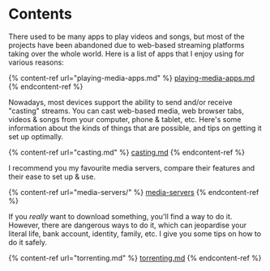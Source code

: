# Contents

There used to be many apps to play videos and songs, but most of the projects have been abandoned due to web-based streaming platforms taking over the whole world. Here is a list of apps that I enjoy using for various reasons:

{% content-ref url="playing-media-apps.md" %}
[playing-media-apps.md](playing-media-apps.md)
{% endcontent-ref %}

Nowadays, most devices support the ability to send and/or receive "casting" streams. You can cast web-based media, web browser tabs, videos & songs from your computer, phone & tablet, etc. Here's some information about the kinds of things that are possible, and tips on getting it set up optimally.&#x20;

{% content-ref url="casting.md" %}
[casting.md](casting.md)
{% endcontent-ref %}

I recommend you my favourite media servers, compare their features and their ease to set up & use.

{% content-ref url="media-servers/" %}
[media-servers](media-servers/)
{% endcontent-ref %}

If you _really_ want to download something, you'll find a way to do it. However, there are dangerous ways to do it, which can jeopardise your literal life, bank account, identity, family, etc. I give you some tips on how to do it safely.&#x20;

{% content-ref url="torrenting.md" %}
[torrenting.md](torrenting.md)
{% endcontent-ref %}


